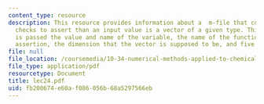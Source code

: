 ```yaml
---
content_type: resource
description: This resource provides information about a  m-file that contains logical
  checks to assert than an input value is a vector of a given type. This function
  is passed the value and name of the variable, the name of the function making the
  assertion, the dimension that the vector is supposed to be, and five integer flags.
file: null
file_location: /coursemedia/10-34-numerical-methods-applied-to-chemical-engineering-fall-2005/fb200674e60af086056b68a5297566eb_lec24.pdf
file_type: application/pdf
resourcetype: Document
title: lec24.pdf
uid: fb200674-e60a-f086-056b-68a5297566eb
---
```

